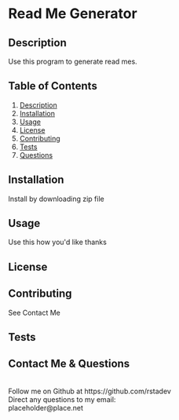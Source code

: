 
  # Read Me Generator



  <!-- Titled description for grading clarity. Will remove after grading -->
  ## Description
  Use this program to generate read mes.
  
  
  
  ## Table of Contents
  1. [Description](#description)
  2. [Installation](#installation)
  3. [Usage](#usage)
  4. [License](#license)
  5. [Contributing](#contributing)
  6. [Tests](#tests)
  7. [Questions](#questions)
  
  ## Installation
  Install by downloading zip file

  ## Usage
  Use this how you'd like thanks

  ## License
  
  ## Contributing
  See Contact Me

  ## Tests
  
  ## Contact Me & Questions
  <br>
  Follow me on Github at https://github.com/rstadev
  <br>
  Direct any questions to my email:
  <br>
  placeholder@place.net 

